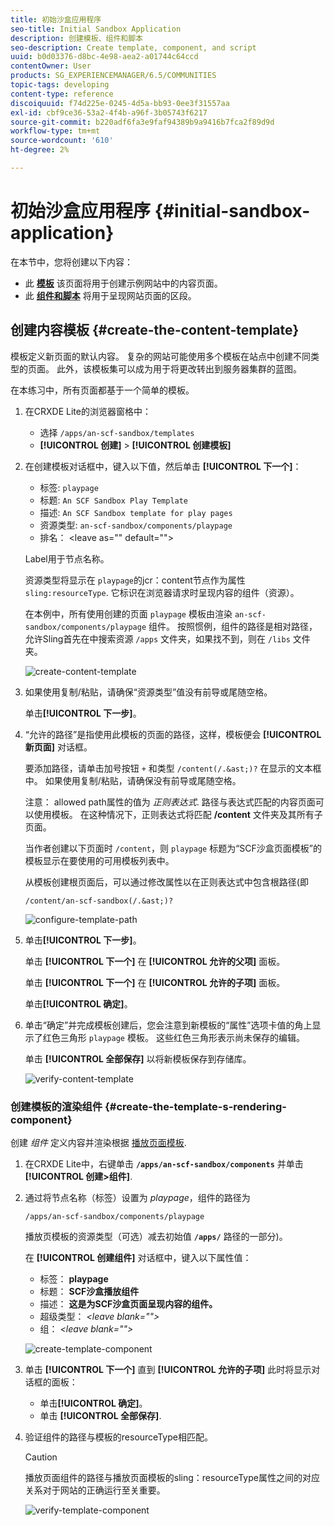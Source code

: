 ```yaml
---
title: 初始沙盒应用程序
seo-title: Initial Sandbox Application
description: 创建模板、组件和脚本
seo-description: Create template, component, and script
uuid: b0d03376-d8bc-4e98-aea2-a01744c64ccd
contentOwner: User
products: SG_EXPERIENCEMANAGER/6.5/COMMUNITIES
topic-tags: developing
content-type: reference
discoiquuid: f74d225e-0245-4d5a-bb93-0ee3f31557aa
exl-id: cbf9ce36-53a2-4f4b-a96f-3b05743f6217
source-git-commit: b220adf6fa3e9faf94389b9a9416b7fca2f89d9d
workflow-type: tm+mt
source-wordcount: '610'
ht-degree: 2%

---
```


# 初始沙盒应用程序 {#initial-sandbox-application}

在本节中，您将创建以下内容：

* 此 **[模板](#createthepagetemplate)** 该页面将用于创建示例网站中的内容页面。
* 此 **[组件和脚本](#create-the-template-s-rendering-component)** 将用于呈现网站页面的区段。

## 创建内容模板 {#create-the-content-template}

模板定义新页面的默认内容。 复杂的网站可能使用多个模板在站点中创建不同类型的页面。 此外，该模板集可以成为用于将更改转出到服务器集群的蓝图。

在本练习中，所有页面都基于一个简单的模板。

1. 在CRXDE Lite的浏览器窗格中：

   * 选择 `/apps/an-scf-sandbox/templates`
   * **[!UICONTROL 创建]** > **[!UICONTROL 创建模板]**

1. 在创建模板对话框中，键入以下值，然后单击 **[!UICONTROL 下一个]**：

   * 标签: `playpage`
   * 标题: `An SCF Sandbox Play Template`
   * 描述: `An SCF Sandbox template for play pages`
   * 资源类型: `an-scf-sandbox/components/playpage`
   * 排名： &lt;leave as=&quot;&quot; default=&quot;&quot;>

   Label用于节点名称。

   资源类型将显示在 `playpage`的jcr：content节点作为属性 `sling:resourceType`. 它标识在浏览器请求时呈现内容的组件（资源）。

   在本例中，所有使用创建的页面 `playpage` 模板由渲染 `an-scf-sandbox/components/playpage` 组件。 按照惯例，组件的路径是相对路径，允许Sling首先在中搜索资源 `/apps` 文件夹，如果找不到，则在 `/libs` 文件夹。

   ![create-content-template](assets/create-content-template-1.png)

1. 如果使用复制/粘贴，请确保“资源类型”值没有前导或尾随空格。

   单击&#x200B;**[!UICONTROL 下一步]**。

1. “允许的路径”是指使用此模板的页面的路径，这样，模板便会 **[!UICONTROL 新页面]** 对话框。

   要添加路径，请单击加号按钮 `+` 和类型 `/content(/.&ast;)?` 在显示的文本框中。 如果使用复制/粘贴，请确保没有前导或尾随空格。

   注意： allowed path属性的值为 *正则表达式*. 路径与表达式匹配的内容页面可以使用模板。 在这种情况下，正则表达式将匹配 **/content** 文件夹及其所有子页面。

   当作者创建以下页面时 `/content`，则 `playpage` 标题为“SCF沙盒页面模板”的模板显示在要使用的可用模板列表中。

   从模板创建根页面后，可以通过修改属性以在正则表达式中包含根路径(即

   `/content/an-scf-sandbox(/.&ast;)?`

   ![configure-template-path](assets/configure-template-path.png)

1. 单击&#x200B;**[!UICONTROL 下一步]**。

   单击 **[!UICONTROL 下一个]** 在 **[!UICONTROL 允许的父项]** 面板。

   单击 **[!UICONTROL 下一个]** 在 **[!UICONTROL 允许的子项]** 面板。

   单击&#x200B;**[!UICONTROL 确定]**。

1. 单击“确定”并完成模板创建后，您会注意到新模板的“属性”选项卡值的角上显示了红色三角形 `playpage` 模板。 这些红色三角形表示尚未保存的编辑。

   单击 **[!UICONTROL 全部保存]** 以将新模板保存到存储库。

   ![verify-content-template](assets/verify-content-template.png)

### 创建模板的渲染组件 {#create-the-template-s-rendering-component}

创建 *组件* 定义内容并渲染根据 [播放页面模板](#createthepagetemplate).

1. 在CRXDE Lite中，右键单击 **`/apps/an-scf-sandbox/components`** 并单击 **[!UICONTROL 创建>组件]**.
1. 通过将节点名称（标签）设置为 *playpage*，组件的路径为

   `/apps/an-scf-sandbox/components/playpage`

   播放页模板的资源类型（可选）减去初始值 **`/apps/`** 路径的一部分)。

   在 **[!UICONTROL 创建组件]** 对话框中，键入以下属性值：

   * 标签： **playpage**
   * 标题： **SCF沙盒播放组件**
   * 描述： **这是为SCF沙盒页面呈现内容的组件。**
   * 超级类型： *&lt;leave blank=&quot;&quot;>*
   * 组： *&lt;leave blank=&quot;&quot;>*

   ![create-template-component](assets/create-template-component.png)

1. 单击 **[!UICONTROL 下一个]** 直到 **[!UICONTROL 允许的子项]** 此时将显示对话框的面板：

   * 单击&#x200B;**[!UICONTROL 确定]**。
   * 单击 **[!UICONTROL 全部保存]**.

1. 验证组件的路径与模板的resourceType相匹配。

   >[!CAUTION]
   >
   >播放页面组件的路径与播放页面模板的sling：resourceType属性之间的对应关系对于网站的正确运行至关重要。

   ![verify-template-component](assets/verify-template-component.png)
